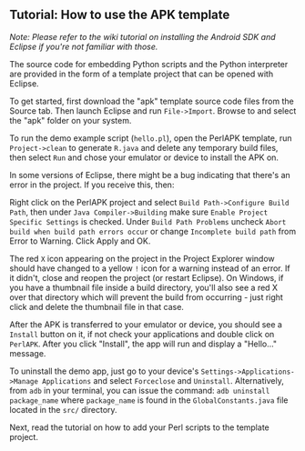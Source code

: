 ## Tutorial: How to use the APK template ##

_Note: Please refer to the wiki tutorial on installing the Android SDK and Eclipse if you're not familiar with those._

The source code for embedding Python scripts and the Python interpreter are provided in the form of a template project that can be opened with Eclipse.

To get started, first download the "apk" template source code files from the Source tab. Then launch Eclipse and run `File->Import`. Browse to and select the "apk" folder on your system.

To run the demo example script (`hello.pl`), open the PerlAPK template, run `Project->clean` to generate `R.java` and delete any temporary build files, then select `Run` and chose your emulator or device to install the APK on.

In some versions of Eclipse, there might be a bug indicating that there's an error in the project. If you receive this, then:

Right click on the PerlAPK project and select `Build Path->Configure Build Path`, then under `Java Compiler->Building` make sure `Enable Project Specific Settings` is checked. Under `Build Path Problems` uncheck `Abort build when build path errors occur` or change `Incomplete build path` from Error to Warning. Click Apply and OK.

The red `X` icon appearing on the project in the Project Explorer window should have changed to a yellow `!` icon for a warning instead of an error. If it didn't, close and reopen the project (or restart Eclipse). On Windows, if you have a thumbnail file inside a build directory, you'll also see a red X over that directory which will prevent the build from occurring - just right click and delete the thumbnail file in that case.

After the APK is transferred to your emulator or device, you should see a `Install` button on it, if not check your applications and double click on `PerlAPK`. After you click "Install", the app will run and display a "Hello..." message.

To uninstall the demo app, just go to your device's `Settings->Applications->Manage Applications` and select `Forceclose` and `Uninstall`. Alternatively, from `adb` in your terminal, you can issue the command: `adb uninstall package_name` where `package_name` is found in the `GlobalConstants.java` file located in the `src/` directory.

Next, read the tutorial on how to add your Perl scripts to the template project.
